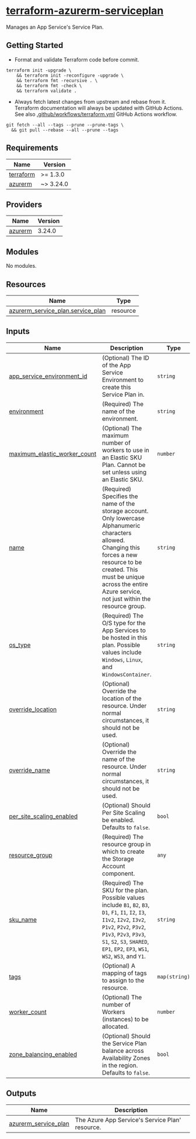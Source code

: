 # [terraform-azurerm-serviceplan][1]

Manages an App Service's Service Plan.

## Getting Started

- Format and validate Terraform code before commit.

```shell
terraform init -upgrade \
    && terraform init -reconfigure -upgrade \
    && terraform fmt -recursive . \
    && terraform fmt -check \
    && terraform validate .
```

- Always fetch latest changes from upstream and rebase from it. Terraform documentation will always be updated with GitHub Actions. See also [.github/workflows/terraform.yml](.github/workflows/terraform.yml) GitHub Actions workflow.

```shell
git fetch --all --tags --prune --prune-tags \
  && git pull --rebase --all --prune --tags
```

<!-- BEGIN_TF_DOCS -->
## Requirements

| Name | Version |
|------|---------|
| <a name="requirement_terraform"></a> [terraform](#requirement\_terraform) | >= 1.3.0 |
| <a name="requirement_azurerm"></a> [azurerm](#requirement\_azurerm) | ~> 3.24.0 |

## Providers

| Name | Version |
|------|---------|
| <a name="provider_azurerm"></a> [azurerm](#provider\_azurerm) | 3.24.0 |

## Modules

No modules.

## Resources

| Name | Type |
|------|------|
| [azurerm_service_plan.service_plan](https://registry.terraform.io/providers/hashicorp/azurerm/latest/docs/resources/service_plan) | resource |

## Inputs

| Name | Description | Type | Default | Required |
|------|-------------|------|---------|:--------:|
| <a name="input_app_service_environment_id"></a> [app\_service\_environment\_id](#input\_app\_service\_environment\_id) | (Optional) The ID of the App Service Environment to create this Service Plan in. | `string` | `null` | no |
| <a name="input_environment"></a> [environment](#input\_environment) | (Required) The name of the environment. | `string` | `null` | no |
| <a name="input_maximum_elastic_worker_count"></a> [maximum\_elastic\_worker\_count](#input\_maximum\_elastic\_worker\_count) | (Optional) The maximum number of workers to use in an Elastic SKU Plan. Cannot be set unless using an Elastic SKU. | `number` | `null` | no |
| <a name="input_name"></a> [name](#input\_name) | (Required) Specifies the name of the storage account. Only lowercase Alphanumeric characters allowed. Changing this forces a new resource to be created. This must be unique across the entire Azure service, not just within the resource group. | `string` | n/a | yes |
| <a name="input_os_type"></a> [os\_type](#input\_os\_type) | (Required) The O/S type for the App Services to be hosted in this plan. Possible values include `Windows`, `Linux`, and `WindowsContainer`. | `string` | n/a | yes |
| <a name="input_override_location"></a> [override\_location](#input\_override\_location) | (Optional) Override the location of the resource. Under normal circumstances, it should not be used. | `string` | `null` | no |
| <a name="input_override_name"></a> [override\_name](#input\_override\_name) | (Optional) Override the name of the resource. Under normal circumstances, it should not be used. | `string` | `null` | no |
| <a name="input_per_site_scaling_enabled"></a> [per\_site\_scaling\_enabled](#input\_per\_site\_scaling\_enabled) | (Optional) Should Per Site Scaling be enabled. Defaults to `false`. | `bool` | `false` | no |
| <a name="input_resource_group"></a> [resource\_group](#input\_resource\_group) | (Required) The resource group in which to create the Storage Account component. | `any` | n/a | yes |
| <a name="input_sku_name"></a> [sku\_name](#input\_sku\_name) | (Required) The SKU for the plan. Possible values include `B1`, `B2`, `B3`, `D1`, `F1`, `I1`, `I2`, `I3`, `I1v2`, `I2v2`, `I3v2`, `P1v2`, `P2v2`, `P3v2`, `P1v3`, `P2v3`, `P3v3`, `S1`, `S2`, `S3`, `SHARED`, `EP1`, `EP2`, `EP3`, `WS1`, `WS2`, `WS3`, and `Y1`. | `string` | n/a | yes |
| <a name="input_tags"></a> [tags](#input\_tags) | (Optional) A mapping of tags to assign to the resource. | `map(string)` | `{}` | no |
| <a name="input_worker_count"></a> [worker\_count](#input\_worker\_count) | (Optional) The number of Workers (instances) to be allocated. | `number` | `null` | no |
| <a name="input_zone_balancing_enabled"></a> [zone\_balancing\_enabled](#input\_zone\_balancing\_enabled) | (Optional) Should the Service Plan balance across Availability Zones in the region. Defaults to `false`. | `bool` | `false` | no |

## Outputs

| Name | Description |
|------|-------------|
| <a name="output_azurerm_service_plan"></a> [azurerm\_service\_plan](#output\_azurerm\_service\_plan) | The Azure App Service's Service Plan' resource. |
<!-- END_TF_DOCS -->

[1]: https://registry.terraform.io/providers/hashicorp/azurerm/latest/docs/resources/service_plan
